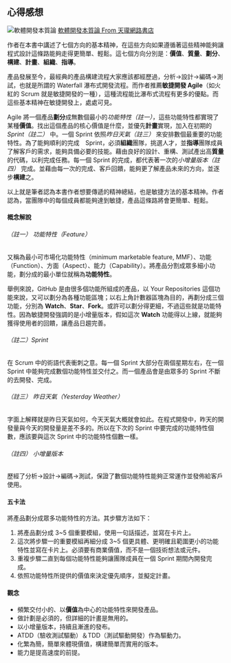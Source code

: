 ## 心得感想

![軟體開發本質論](https://cf-assets2.tenlong.com.tw/products/images/000/104/790/webp/51oxOrnIGlL.webp?1525614497)
[軟體開發本質論 From 天瓏網路書店](https://www.tenlong.com.tw/products/9787115441102 "點我前往！")

作者在本書中講述了七個方向的基本精神，在這些方向如果遵循著這些精神能夠讓程式設計這條路能夠走得更簡單、輕鬆。這七個方向分別是：**價值**、**質量**、**劃分**、**構建**、**計畫**、**組織**、**指導**。

產品發展至今，最經典的產品構建流程大家應該都經歷過，分析→設計→編碼→測試，也就是所謂的 Waterfall 瀑布式開發流程。而作者推薦**敏捷開發 Agile**（如火紅的 Scrum 就是敏捷開發的一種），這種流程能比瀑布式流程有更多的優點。而這些基本精神在敏捷開發上，處處可見。

Agile 將一個產品**劃分**成無數個最小的*功能特性（註一）*，這些功能特性都實現了某種**價值**。找出這個產品的核心價值是什麼，並優先**計畫**實現，加入在初期的　*Sprint（註二）* 中。一個 Sprint 依照*昨日天氣（註三）* 來安排數個最重要的功能特性。為了能夠順利的完成　Sprint，必須**組織**團隊，挑選人才，並**指導**團隊成員了解客戶的需求，能夠具備必要的技能。藉由良好的設計、重構、測試產出高**質量**的代碼，以利完成任務。每一個 Sprint 的完成，都代表著一次的*小增量版本（註四）* 完成。並藉由每一次的完成、客戶回饋，能夠更了解產品未來的方向，並逐步**構建**之。

以上就是筆者認為本書作者想要傳遞的精神總結，也是敏捷方法的基本精神。作者認為，當團隊中的每個成員都能夠達到敏捷，產品這條路將會更簡單、輕鬆。

#### 概念解說
###### （註一） 功能特性（Feature）
又稱為最小可市場化功能特性（minimum marketable feature, MMF）、功能（Function）、方面（Aspect）、能力（Capability）。將產品分割成眾多細小功能，劃分成的最小單位就稱為**功能特性**。

舉例來說，GitHub 是由很多個功能所組成的產品，以 Your Repositories 這個功能來說，又可以劃分為各種功能區塊；以右上角計數器區塊為目的，再劃分成三個功能，分別為 **Watch**、**Star**、**Fork**。或許可以劃分得更細，不過這些就是功能特性。因為敏捷開發強調的是小增量版本，假如這次 **Watch** 功能得以上線，就能夠獲得使用者的回饋，讓產品日趨完善。

###### （註二）Sprint
在 Scrum 中的術語代表衝刺之意。每一個 Sprint 大部分在兩個星期左右，在一個 Sprint 中能夠完成數個功能特性並交付之。而一個產品會是由眾多的 Sprint 不斷的去開發、完成。

###### （註三） 昨日天氣（Yesterday Weather）
字面上解釋就是昨日天氣如何，今天天氣大概就會如此。在程式開發中，昨天的開發量與今天的開發量是差不多的。所以在下次的 Sprint 中要完成的功能特性個數，應該要與這次 Sprint 中的功能特性個數一樣。

###### （註四） 小增量版本

歷經了分析→設計→編碼→測試，保證了數個功能特性能夠正常運作並發佈給客戶使用。

#### 五卡法
將產品劃分成眾多功能特性的方法。其步驟方法如下：
1. 將產品劃分成 3~5 個重要模組，使用一句話描述，並寫在卡片上。
2. 這次將步驟一的重要模組再細分成 3~5 個更具體、更明確且範圍更小的功能特性並寫在卡片上。必須要有商業價值，而不是一個技術想法或元件。
3. 重複步驟二直到每個功能特性能夠讓團隊成員在一個 Sprint 期間內開發完成。
4. 依照功能特性所提供的價值來決定優先順序，並擬定計畫。

#### 觀念
* 頻繁交付小的、以**價值**為中心的功能特性來開發產品。
* 做計劃是必須的，但詳細的計畫是無用的。
* 以小增量版本，持續且漸進的發布。
* ATDD（驗收測試驅動）＆TDD（測試驅動開發）作為驅動力。
* 化繁為簡，簡單來體現價值，構建簡單而實用的版本。
* 能力是提高速度的前提。







